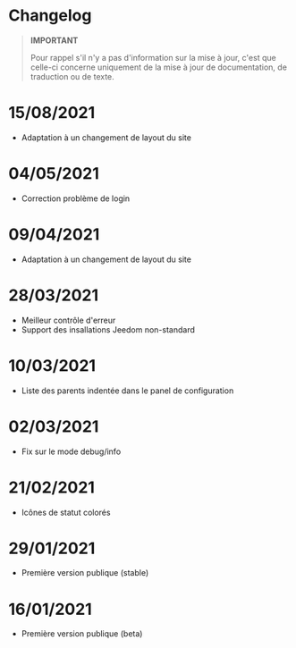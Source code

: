 # Changelog

>**IMPORTANT**
>
>Pour rappel s'il n'y a pas d'information sur la mise à jour, c'est que celle-ci concerne uniquement de la mise à jour de documentation, de traduction ou de texte.

# 15/08/2021
- Adaptation à un changement de layout du site

# 04/05/2021
- Correction problème de login

# 09/04/2021
- Adaptation à un changement de layout du site

# 28/03/2021
- Meilleur contrôle d'erreur
- Support des insallations Jeedom non-standard

# 10/03/2021
- Liste des parents indentée dans le panel de configuration

# 02/03/2021
- Fix sur le mode debug/info

# 21/02/2021
- Icônes de statut colorés

# 29/01/2021
- Première version publique (stable)

# 16/01/2021
- Première version publique (beta)


